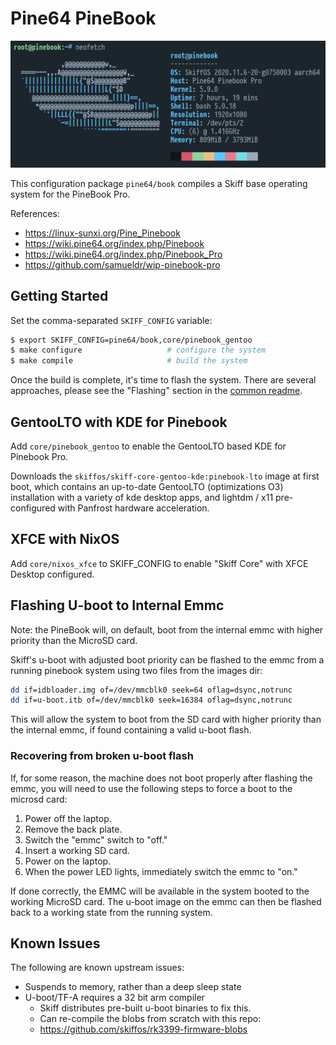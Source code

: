 # Pine64 PineBook

![](../../../resources/images/pinebook-screenshot.png)

This configuration package `pine64/book` compiles a Skiff base operating system
for the PineBook Pro.

References: 

 - https://linux-sunxi.org/Pine_Pinebook
 - https://wiki.pine64.org/index.php/Pinebook
 - https://wiki.pine64.org/index.php/Pinebook_Pro
 - https://github.com/samueldr/wip-pinebook-pro

## Getting Started

Set the comma-separated `SKIFF_CONFIG` variable:

```sh
$ export SKIFF_CONFIG=pine64/book,core/pinebook_gentoo
$ make configure                   # configure the system
$ make compile                     # build the system
```

Once the build is complete, it's time to flash the system. There are several
approaches, please see the "Flashing" section in the [common readme].

[common readme]: ../

## GentooLTO with KDE for Pinebook

Add `core/pinebook_gentoo` to enable the GentooLTO based KDE for Pinebook Pro.

Downloads the `skiffos/skiff-core-gentoo-kde:pinebook-lto` image at first boot,
which contains an up-to-date GentooLTO (optimizations O3) installation with a
variety of kde desktop apps, and lightdm / x11 pre-configured with Panfrost
hardware acceleration.

## XFCE with NixOS

Add `core/nixos_xfce` to SKIFF_CONFIG to enable "Skiff Core" with XFCE Desktop
configured.

## Flashing U-boot to Internal Emmc

Note: the PineBook will, on default, boot from the internal emmc with higher
priority than the MicroSD card.

Skiff's u-boot with adjusted boot priority can be flashed to the emmc from a
running pinebook system using two files from the images dir:

```sh
dd if=idbloader.img of=/dev/mmcblk0 seek=64 oflag=dsync,notrunc
dd if=u-boot.itb of=/dev/mmcblk0 seek=16384 oflag=dsync,notrunc
```

This will allow the system to boot from the SD card with higher priority than
the internal emmc, if found containing a valid u-boot flash.

### Recovering from broken u-boot flash

If, for some reason, the machine does not boot properly after flashing the emmc,
you will need to use the following steps to force a boot to the microsd card:

 1. Power off the laptop.
 2. Remove the back plate.
 3. Switch the "emmc" switch to "off."
 4. Insert a working SD card.
 5. Power on the laptop. 
 6. When the power LED lights, immediately switch the emmc to "on."

If done correctly, the EMMC will be available in the system booted to the
working MicroSD card. The u-boot image on the emmc can then be flashed back to a
working state from the running system.

## Known Issues

The following are known upstream issues:

 - Suspends to memory, rather than a deep sleep state
 - U-boot/TF-A requires a 32 bit arm compiler
   - Skiff distributes pre-built u-boot binaries to fix this.
   - Can re-compile the blobs from scratch with this repo:
   - https://github.com/skiffos/rk3399-firmware-blobs

